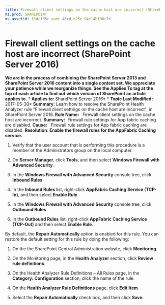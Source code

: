 ```yaml
---
title: Firewall client settings on the cache host are incorrect (SharePoint Server 2016)
ms.prod: SHAREPOINT
ms.assetid: f8dcfd5c-aaec-46cd-b25e-94e14bf98c7d
---
```



# Firewall client settings on the cache host are incorrect (SharePoint Server 2016)
 **We are in the process of combining the SharePoint Server 2013 and SharePoint Server 2016 content into a single content set. We appreciate your patience while we reorganize things. See the Applies To tag at the top of each article to find out which version of SharePoint an article applies to.** * **Applies to:** SharePoint Server 2016*  * **Topic Last Modified:** 2017-05-30* **Summary:** Learn how to resolve the SharePoint Health Analyzer rule "Firewall client settings on the cache host are incorrect", in SharePoint Server 2016. **Rule Name:**   Firewall client settings on the cache host are incorrect. **Summary:**  Firewall rule settings for App fabric caching are disabled. **Cause:**   Firewall rule settings for App fabric caching are disabled. **Resolution: Enable the firewall rules for the AppFabric Caching service.**
1. Verify that the user account that is performing this procedure is a member of the Administrators group on the local computer.
    
  
2. On **Server Manager**, click **Tools**, and then select **Windows Firewall with Advanced Security**.
    
  
3. In the **Windows Firewall with Advanced Security** console tree, click **Inbound Rules**.
    
  
4. In the **Inbound Rules** list, right-click **AppFabric Caching Service (TCP-In)**, and then select **Enable Rule**.
    
  
5. In the **Windows Firewall with Advanced Security** console tree, click **Outbound Rules**.
    
  
6. In the **Outbound Rules** list, right-click **AppFabric Caching Service (TCP-Out)** and then select **Enable Rule**.
    
  
By default, the **Repair Automatically** option is enabled for this rule. You can restore the default setting for this rule by doing the following:
1. On the the SharePoint Central Administration website, click **Monitoring**.
    
  
2. On the Monitoring page, in the **Health Analyzer** section, click **Review rule definitions**.
    
  
3. On the Health Analyzer Rule Definitions – All Rules page, in the **Category: Configuration** section, click the name of the rule.
    
  
4. On the **Health Analyzer Rule Definitions** page, click **Edit Item**.
    
  
5. Select the **Repair Automatically** check box, and then click **Save**.
    
  

